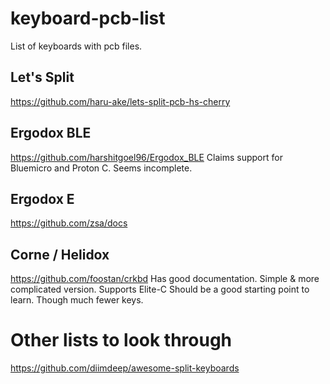 # keyboard-pcb-list
List of keyboards with pcb files.

## Let's Split
https://github.com/haru-ake/lets-split-pcb-hs-cherry

## Ergodox BLE
https://github.com/harshitgoel96/Ergodox_BLE
Claims support for Bluemicro and Proton C. Seems incomplete.

## Ergodox E
https://github.com/zsa/docs

## Corne / Helidox
https://github.com/foostan/crkbd
Has good documentation. Simple & more complicated version. Supports Elite-C Should be a good starting point to learn. Though much fewer keys.

# Other lists to look through
https://github.com/diimdeep/awesome-split-keyboards
